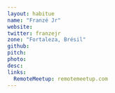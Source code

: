 ```yaml
---
layout: habitue
name: "Franzé Jr"
website: 
twitter: franzejr
zone: "Fortaleza, Brésil"
github: 
pitch: 
photo: 
desc: 
links:
  RemoteMeetup: remotemeetup.com
---
```


